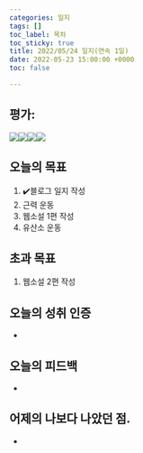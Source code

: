 ```yaml
---
categories: 일지
tags: []
toc_label: 목차
toc_sticky: true
title: 2022/05/24 일지(연속 1일)
date: 2022-05-23 15:00:00 +0000
toc: false

---
```

## 평가:

![](/blog/assets/images/s_rank.webp)![](/blog/assets/images/a_rank.webp)![](/blog/assets/images/b_rank.webp)![](/blog/assets/images/c_rank.webp)

## 오늘의 목표

1. :heavy_check_mark:블로그 일지 작성
2. 근력 운동
3. 웹소설 1편 작성
4. 유산소 운동

## 초과 목표

1. 웹소설 2편 작성

## 오늘의 성취 인증

* 

## 오늘의 피드백

* 

## 어제의 나보다 나았던 점.

* 